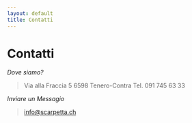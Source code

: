 ```yaml
---
layout: default
title: Contatti
---
```


Contatti 
========

*Dove siamo?*
>Via alla Fraccia 5 6598 Tenero-Contra 
>Tel. 091 745 63 33 

*Inviare un Messagio*
>info@scarpetta.ch



